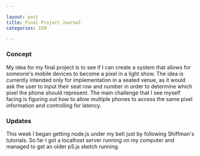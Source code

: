 ```yaml
---

layout: post
title: Final Project Journal
categories: ICM

---
```



### Concept
My idea for my final project is to see if I can create a system that allows for someone's mobile devices to become a pixel in a light show. The idea is currently intended only for implementation in a seated venue, as it would ask the user to input their seat row and number in order to determine which pixel the phone should represent. The main challenge that I see myself facing is figuring out how to allow multiple phones to access the same pixel information and controlling for latency.

### Updates
This week I began getting node.js under my belt just by following Shiffman's tutorials. So far I got a localhost server running on my computer and managed to get an older p5.js sketch running. 
